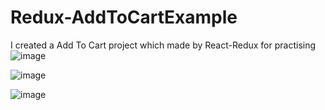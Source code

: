 # Redux-AddToCartExample
I created a Add To Cart project which made by React-Redux for practising
![image](https://user-images.githubusercontent.com/83770786/190870580-7971ac23-8c1f-45f8-8261-6d4bc1adc2b0.png)

![image](https://user-images.githubusercontent.com/83770786/190870620-d1335d69-0f85-450f-9e36-f33eb353e4eb.png)

![image](https://user-images.githubusercontent.com/83770786/190870631-f81c863d-f165-448f-8a39-189fef2d61b7.png)
